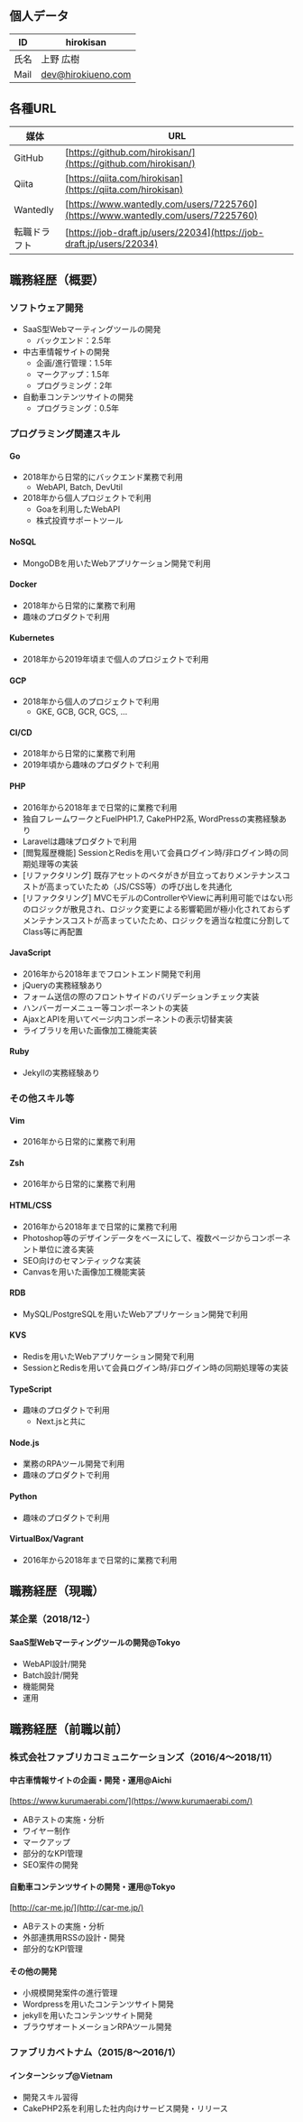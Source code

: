 ## 個人データ

| ID | hirokisan |
| - | - |
| 氏名 | 上野 広樹 |
| Mail | dev@hirokiueno.com |

## 各種URL


| 媒体 | URL |
| - | - |
| GitHub | [https://github.com/hirokisan/](https://github.com/hirokisan/) |
| Qiita | [https://qiita.com/hirokisan](https://qiita.com/hirokisan) |
| Wantedly | [https://www.wantedly.com/users/7225760](https://www.wantedly.com/users/7225760) |
| 転職ドラフト | [https://job-draft.jp/users/22034](https://job-draft.jp/users/22034) |

## 職務経歴（概要）
### ソフトウェア開発
* SaaS型Webマーティングツールの開発
  * バックエンド：2.5年
* 中古車情報サイトの開発
	* 企画/進行管理：1.5年
	* マークアップ：1.5年
	* プログラミング：2年
* 自動車コンテンツサイトの開発
	* プログラミング：0.5年

### プログラミング関連スキル
#### Go
* 2018年から日常的にバックエンド業務で利用
  * WebAPI, Batch, DevUtil
* 2018年から個人プロジェクトで利用
  * Goaを利用したWebAPI
  * 株式投資サポートツール

#### NoSQL
* MongoDBを用いたWebアプリケーション開発で利用

#### Docker
* 2018年から日常的に業務で利用
* 趣味のプロダクトで利用

#### Kubernetes
* 2018年から2019年頃まで個人のプロジェクトで利用

#### GCP
* 2018年から個人のプロジェクトで利用
  * GKE, GCB, GCR, GCS, ...

#### CI/CD
* 2018年から日常的に業務で利用
* 2019年頃から趣味のプロダクトで利用

#### PHP
* 2016年から2018年まで日常的に業務で利用
* 独自フレームワークとFuelPHP1.7, CakePHP2系, WordPressの実務経験あり
* Laravelは趣味プロダクトで利用
* [閲覧履歴機能] SessionとRedisを用いて会員ログイン時/非ログイン時の同期処理等の実装
* [リファクタリング] 既存アセットのベタがきが目立っておりメンテナンスコストが高まっていたため（JS/CSS等）の呼び出しを共通化
* [リファクタリング] MVCモデルのControllerやViewに再利用可能ではない形のロジックが散見され、ロジック変更による影響範囲が極小化されておらずメンテナンスコストが高まっていたため、ロジックを適当な粒度に分割してClass等に再配置

#### JavaScript
* 2016年から2018年までフロントエンド開発で利用
* jQueryの実務経験あり
* フォーム送信の際のフロントサイドのバリデーションチェック実装
* ハンバーガーメニュー等コンポーネントの実装
* AjaxとAPIを用いてページ内コンポーネントの表示切替実装
* ライブラリを用いた画像加工機能実装

#### Ruby
* Jekyllの実務経験あり

### その他スキル等
#### Vim
* 2016年から日常的に業務で利用

#### Zsh
* 2016年から日常的に業務で利用

#### HTML/CSS
* 2016年から2018年まで日常的に業務で利用
* Photoshop等のデザインデータをベースにして、複数ページからコンポーネント単位に渡る実装
* SEO向けのセマンティックな実装
* Canvasを用いた画像加工機能実装

#### RDB
* MySQL/PostgreSQLを用いたWebアプリケーション開発で利用

#### KVS
* Redisを用いたWebアプリケーション開発で利用
* SessionとRedisを用いて会員ログイン時/非ログイン時の同期処理等の実装

#### TypeScript
* 趣味のプロダクトで利用
  * Next.jsと共に

#### Node.js
* 業務のRPAツール開発で利用
* 趣味のプロダクトで利用

#### Python
* 趣味のプロダクトで利用

#### VirtualBox/Vagrant
* 2016年から2018年まで日常的に業務で利用

## 職務経歴（現職）
### 某企業（2018/12-）
#### SaaS型Webマーティングツールの開発@Tokyo

* WebAPI設計/開発
* Batch設計/開発
* 機能開発
* 運用

## 職務経歴（前職以前）
### 株式会社ファブリカコミュニケーションズ（2016/4〜2018/11）
#### 中古車情報サイトの企画・開発・運用@Aichi
[https://www.kurumaerabi.com/](https://www.kurumaerabi.com/)

* ABテストの実施・分析
* ワイヤー制作
* マークアップ
* 部分的なKPI管理
* SEO案件の開発

#### 自動車コンテンツサイトの開発・運用@Tokyo
[http://car-me.jp/](http://car-me.jp/)

* ABテストの実施・分析
* 外部連携用RSSの設計・開発
* 部分的なKPI管理

#### その他の開発
* 小規模開発案件の進行管理
* Wordpressを用いたコンテンツサイト開発
* jekyllを用いたコンテンツサイト開発
* ブラウザオートメーションRPAツール開発

### ファブリカベトナム（2015/8〜2016/1）
#### インターンシップ@Vietnam
* 開発スキル習得
* CakePHP2系を利用した社内向けサービス開発・リリース

